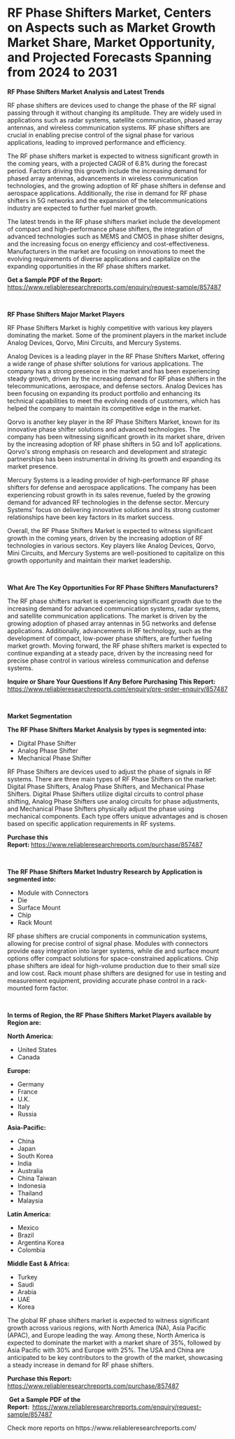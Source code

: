 <p><h1>RF Phase Shifters Market, Centers on Aspects such as Market Growth Market Share, Market Opportunity, and Projected Forecasts Spanning from 2024 to 2031</h1></p><p><strong>RF Phase Shifters Market Analysis and Latest Trends</strong></p>
<p><p>RF phase shifters are devices used to change the phase of the RF signal passing through it without changing its amplitude. They are widely used in applications such as radar systems, satellite communication, phased array antennas, and wireless communication systems. RF phase shifters are crucial in enabling precise control of the signal phase for various applications, leading to improved performance and efficiency.</p><p>The RF phase shifters market is expected to witness significant growth in the coming years, with a projected CAGR of 6.8% during the forecast period. Factors driving this growth include the increasing demand for phased array antennas, advancements in wireless communication technologies, and the growing adoption of RF phase shifters in defense and aerospace applications. Additionally, the rise in demand for RF phase shifters in 5G networks and the expansion of the telecommunications industry are expected to further fuel market growth.</p><p>The latest trends in the RF phase shifters market include the development of compact and high-performance phase shifters, the integration of advanced technologies such as MEMS and CMOS in phase shifter designs, and the increasing focus on energy efficiency and cost-effectiveness. Manufacturers in the market are focusing on innovations to meet the evolving requirements of diverse applications and capitalize on the expanding opportunities in the RF phase shifters market.</p></p>
<p><strong>Get a Sample PDF of the Report:&nbsp;</strong> <a href="https://www.reliableresearchreports.com/enquiry/request-sample/857487">https://www.reliableresearchreports.com/enquiry/request-sample/857487</a></p>
<p>&nbsp;</p>
<p><strong>RF Phase Shifters Major Market Players</strong></p>
<p><p>RF Phase Shifters Market is highly competitive with various key players dominating the market. Some of the prominent players in the market include Analog Devices, Qorvo, Mini Circuits, and Mercury Systems.</p><p>Analog Devices is a leading player in the RF Phase Shifters Market, offering a wide range of phase shifter solutions for various applications. The company has a strong presence in the market and has been experiencing steady growth, driven by the increasing demand for RF phase shifters in the telecommunications, aerospace, and defense sectors. Analog Devices has been focusing on expanding its product portfolio and enhancing its technical capabilities to meet the evolving needs of customers, which has helped the company to maintain its competitive edge in the market.</p><p>Qorvo is another key player in the RF Phase Shifters Market, known for its innovative phase shifter solutions and advanced technologies. The company has been witnessing significant growth in its market share, driven by the increasing adoption of RF phase shifters in 5G and IoT applications. Qorvo's strong emphasis on research and development and strategic partnerships has been instrumental in driving its growth and expanding its market presence.</p><p>Mercury Systems is a leading provider of high-performance RF phase shifters for defense and aerospace applications. The company has been experiencing robust growth in its sales revenue, fueled by the growing demand for advanced RF technologies in the defense sector. Mercury Systems' focus on delivering innovative solutions and its strong customer relationships have been key factors in its market success.</p><p>Overall, the RF Phase Shifters Market is expected to witness significant growth in the coming years, driven by the increasing adoption of RF technologies in various sectors. Key players like Analog Devices, Qorvo, Mini Circuits, and Mercury Systems are well-positioned to capitalize on this growth opportunity and maintain their market leadership.</p></p>
<p>&nbsp;</p>
<p><strong>What Are The Key Opportunities For RF Phase Shifters Manufacturers?</strong></p>
<p><p>The RF phase shifters market is experiencing significant growth due to the increasing demand for advanced communication systems, radar systems, and satellite communication applications. The market is driven by the growing adoption of phased array antennas in 5G networks and defense applications. Additionally, advancements in RF technology, such as the development of compact, low-power phase shifters, are further fueling market growth. Moving forward, the RF phase shifters market is expected to continue expanding at a steady pace, driven by the increasing need for precise phase control in various wireless communication and defense systems.</p></p>
<p><strong>Inquire or Share Your Questions If Any Before Purchasing This Report:</strong> <a href="https://www.reliableresearchreports.com/enquiry/pre-order-enquiry/857487">https://www.reliableresearchreports.com/enquiry/pre-order-enquiry/857487</a></p>
<p>&nbsp;</p>
<p><strong>Market Segmentation</strong></p>
<p><strong>The RF Phase Shifters Market Analysis by types is segmented into:</strong></p>
<p><ul><li>Digital Phase Shifter</li><li>Analog Phase Shifter</li><li>Mechanical Phase Shifter</li></ul></p>
<p><p>RF Phase Shifters are devices used to adjust the phase of signals in RF systems. There are three main types of RF Phase Shifters on the market: Digital Phase Shifters, Analog Phase Shifters, and Mechanical Phase Shifters. Digital Phase Shifters utilize digital circuits to control phase shifting, Analog Phase Shifters use analog circuits for phase adjustments, and Mechanical Phase Shifters physically adjust the phase using mechanical components. Each type offers unique advantages and is chosen based on specific application requirements in RF systems.</p></p>
<p><strong>Purchase this Report:&nbsp;</strong><a href="https://www.reliableresearchreports.com/purchase/857487">https://www.reliableresearchreports.com/purchase/857487</a></p>
<p>&nbsp;</p>
<p><strong>The RF Phase Shifters Market Industry Research by Application is segmented into:</strong></p>
<p><ul><li>Module with Connectors</li><li>Die</li><li>Surface Mount</li><li>Chip</li><li>Rack Mount</li></ul></p>
<p><p>RF phase shifters are crucial components in communication systems, allowing for precise control of signal phase. Modules with connectors provide easy integration into larger systems, while die and surface mount options offer compact solutions for space-constrained applications. Chip phase shifters are ideal for high-volume production due to their small size and low cost. Rack mount phase shifters are designed for use in testing and measurement equipment, providing accurate phase control in a rack-mounted form factor.</p></p>
<p>&nbsp;</p>
<p><strong>In terms of Region, the RF Phase Shifters Market Players available by Region are:</strong></p>
<p>
    <p> <strong> North America: </strong>
        <ul>
            <li>United States</li>
            <li>Canada</li>
        </ul>
        </p> 
    <p> <strong> Europe: </strong>
        <ul>
            <li>Germany</li>
            <li>France</li>
            <li>U.K.</li>
            <li>Italy</li>
            <li>Russia</li>
        </ul>
        </p> 
    <p> <strong> Asia-Pacific: </strong>
        <ul>
            <li>China</li>
            <li>Japan</li>
            <li>South Korea</li>
            <li>India</li>
            <li>Australia</li>
            <li>China Taiwan</li>
            <li>Indonesia</li>
            <li>Thailand</li>
            <li>Malaysia</li>
        </ul>
        </p> 
    <p> <strong> Latin America: </strong>
        <ul>
            <li>Mexico</li>
            <li>Brazil</li>
            <li>Argentina Korea</li>
            <li>Colombia</li>
        </ul>
        </p> 
    <p> <strong> Middle East & Africa: </strong>
        <ul>
            <li>Turkey</li>
            <li>Saudi</li>
            <li>Arabia</li>
            <li>UAE</li>
            <li>Korea</li>
        </ul>
    </p>
    </p>
<p><p>The global RF phase shifters market is expected to witness significant growth across various regions, with North America (NA), Asia Pacific (APAC), and Europe leading the way. Among these, North America is expected to dominate the market with a market share of 35%, followed by Asia Pacific with 30% and Europe with 25%. The USA and China are anticipated to be key contributors to the growth of the market, showcasing a steady increase in demand for RF phase shifters.</p></p>
<p><strong>Purchase this Report: </strong><a href="https://www.reliableresearchreports.com/purchase/857487">https://www.reliableresearchreports.com/purchase/857487</a></p>
<p>&nbsp;<strong>Get a Sample PDF of the Report:&nbsp;&nbsp;</strong><a href="https://www.reliableresearchreports.com/enquiry/request-sample/857487">https://www.reliableresearchreports.com/enquiry/request-sample/857487</a></p>
<p><strong></strong></p>
<p>Check more reports on https://www.reliableresearchreports.com/</p>